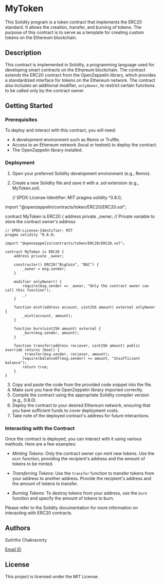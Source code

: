 # MyToken

This Solidity program is a token contract that implements the ERC20 standard. It allows the creation, transfer, and burning of tokens. The purpose of this contract is to serve as a template for creating custom tokens on the Ethereum blockchain.

## Description

This contract is implemented in Solidity, a programming language used for developing smart contracts on the Ethereum blockchain. The contract extends the ERC20 contract from the OpenZeppelin library, which provides a standardized interface for tokens on the Ethereum network. The contract also includes an additional modifier, `onlyOwner`, to restrict certain functions to be called only by the contract owner.

## Getting Started

### Prerequisites

To deploy and interact with this contract, you will need:

- A development environment such as Remix or Truffle.
- Access to an Ethereum network (local or testnet) to deploy the contract.
- The OpenZeppelin library installed.

### Deployment

1. Open your preferred Solidity development environment (e.g., Remix).
2. Create a new Solidity file and save it with a .sol extension (e.g., MyToken.sol).

   // SPDX-License-Identifier: MIT
pragma solidity ^0.8.0;

import "@openzeppelin/contracts/token/ERC20/ERC20.sol";

contract MyToken is ERC20 {
    address private _owner; // Private variable to store the contract owner's address

```
// SPDX-License-Identifier: MIT
pragma solidity ^0.8.0;

import "@openzeppelin/contracts/token/ERC20/ERC20.sol";

contract MyToken is ERC20 {
    address private _owner;

    constructor() ERC20("BigCoin", "BGC") {
        _owner = msg.sender;
    }

    modifier onlyOwner() {
        require(msg.sender == _owner, "Only the contract owner can call this function");
        _;
    }

    function mint(address account, uint256 amount) external onlyOwner {
        _mint(account, amount);
    }

    function burn(uint256 amount) external {
        _burn(msg.sender, amount);
    }

    function transfer(address reciever, uint256 amount) public override returns (bool) {
        _transfer(msg.sender, reciever, amount);
        require(balanceOf(msg.sender) >= amount, "Insufficient balance");
        return true;
    }
}
```
3. Copy and paste the code from the provided code snippet into the file.
4. Make sure you have the OpenZeppelin library imported correctly.
5. Compile the contract using the appropriate Solidity compiler version (e.g., 0.8.0).
6. Deploy the contract to your desired Ethereum network, ensuring that you have sufficient funds to cover deployment costs.
7. Take note of the deployed contract's address for future interactions.

### Interacting with the Contract

Once the contract is deployed, you can interact with it using various methods. Here are a few examples:

- *Minting Tokens*: Only the contract owner can mint new tokens. Use the `mint` function, providing the recipient's address and the amount of tokens to be minted.

- *Transferring Tokens*: Use the `transfer` function to transfer tokens from your address to another address. Provide the recipient's address and the amount of tokens to transfer.

- *Burning Tokens*: To destroy tokens from your address, use the `burn` function and specify the amount of tokens to burn.

Please refer to the Solidity documentation for more information on interacting with ERC20 contracts.

## Authors

Sutirtho Chakravorty

[Email ID](mailto:sutirthochakravorty@gmail.com)

## License

This project is licensed under the MIT License.
